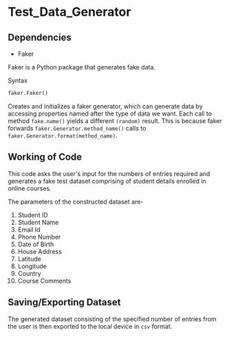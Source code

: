 # Test_Data_Generator

## Dependencies

- Faker

Faker is a Python package that generates fake data.

Syntax
```py
faker.Faker()
```
Creates and initializes a faker generator, which can generate data by accessing properties named after the type of data we want.
Each call to method `fake.name()` yields a different `(random)` result. This is because faker forwards `faker.Generator.method_name()` calls to `faker.Generator.format(method_name)`.

## Working of Code

This code asks the user's input for the numbers of entries required and generates a fake test dataset comprising of student details enrolled in online courses.

The parameters of the constructed dataset are-

1. Student ID
2. Student Name
3. Email Id
4. Phone Number
5. Date of Birth
6. House Address
7. Latitude
8. Longitude
9. Country
10. Course Comments

## Saving/Exporting Dataset

The generated dataset consisting of the specified number of entries from the user is then exported to the local device in `csv` format.
